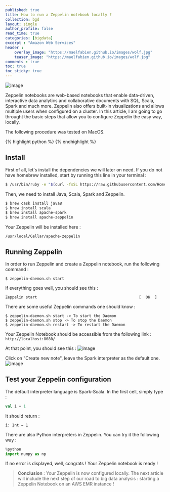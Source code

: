 ```yaml
---
published: true
title: How to run a Zeppelin notebook locally ?
collection: bgd
layout: single
author_profile: false
read_time: true
categories: [bigdata]
excerpt : "Amazon Web Services"
header :
    overlay_image: "https://maelfabien.github.io/images/wolf.jpg"
    teaser_image: "https://maelfabien.github.io/images/wolf.jpg"
comments : true
toc: true
toc_sticky: true
---
```


![image](https://maelfabien.github.io/images/zep.png)

Zeppelin notebooks are web-based notebooks that enable data-driven, interactive data analytics and collaborative documents with SQL, Scala, Spark and much more. Zeppelin also offers built-in visualizations and allows multiple users when configured on a cluster. In this article, I am going to go throught the basic steps that allow you to configure Zeppelin the easy way, locally.

The following procedure was tested on MacOS.

{% highlight python %}
{% endhighlight %}

## Install

First of all, let's install the dependencies we will later on need. If you do not have homebrew installed, start by running this line in your terminal :
``` bash
$ /usr/bin/ruby -e "$(curl -fsSL https://raw.githubusercontent.com/Homebrew/install/master/install)"
```
Then, we need to install Java, Scala, Spark and Zeppelin.

``` bash
$ brew cask install java8
$ brew install scala
$ brew install apache-spark
$ brew install apache-zeppelin
```
Your Zeppelin will be installed here :
```
/usr/local/Cellar/apache-zeppelin
```

## Running Zeppelin

In order to run Zeppelin and create a Zeppelin notebook, run the following command :

```
$ zeppelin-daemon.sh start
```

If everything goes well, you should see this :
```
Zeppelin start                                             [  OK  ]
```
There are some useful Zeppelin commands one should know :

```
$ zeppelin-daemon.sh start -> To start the Daemon
$ zeppelin-daemon.sh stop -> To stop the Daemon
$ zeppelin-daemon.sh restart -> To restart the Daemon
```

Your Zeppelin Notebook should be accessible from the following link :
``` http://localhost:8080/ ```

At that point, you should see this :
![image](https://maelfabien.github.io/images/notebook.png)

Click on "Create new note", leave the Spark interpreter as the default one.
![image](https://maelfabien.github.io/images/note.png)


## Test your Zeppelin configuration

The default interpreter language is Spark-Scala. In the first cell, simply type :
``` scala
val i = 1
```

It should return :
```
i: Int = 1
```

There are also Python interpreters in Zeppelin. You can try it the following way :

``` python
%python
import numpy as np
```

If no error is displayed, well, congrats ! Your Zeppelin notebook is ready ! 


> **Conclusion** : Your Zeppelin is now configured locally. The next article will include the next step of our road to big data analysis : starting a Zeppelin Notebook on an AWS EMR instance !
